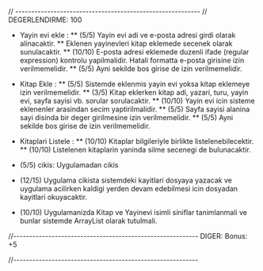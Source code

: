 // ----------------------------------------------------------
// DEGERLENDIRME: 100

* Yayin evi ekle : 
** (5/5) Yayin evi adi ve e-posta adresi girdi olarak alinacaktir. 
** Eklenen yayinevleri kitap eklemede secenek olarak sunulacaktir. 
** (10/10) E-posta adresi eklemede duzenli ifade (regular expression) kontrolu yapilmalidir. Hatali formatta e-posta girisine izin verilmemelidir. 
** (5/5) Ayni sekilde bos girise de izin verilmemelidir.

* Kitap Ekle : 
** (5/5) Sistemde eklenmis yayin evi yoksa kitap eklemeye izin verilmemelidir. 
** (3/5) Kitap eklerken kitap adi, yazari, turu, yayin evi, sayfa sayisi vb. sorular sorulacaktir. 
** (10/10) Yayin evi icin sisteme eklenenler arasindan secim yaptirilmalidir. 
** (5/5) Sayfa sayisi alanina sayi disinda bir deger girilmesine izin verilmemelidir. 
** (5/5) Ayni sekilde bos girise de izin verilmemelidir.

* Kitaplari Listele : 
** (10/10) Kitaplar bilgileriyle birlikte listelenebilecektir. 
** (10/10) Listelenen kitaplarin yaninda silme secenegi de bulunacaktir.

* (5/5) cikis: Uygulamadan cikis

* (12/15) Uygulama cikista sistemdeki kayitlari dosyaya yazacak ve uygulama acilirken kaldigi yerden devam edebilmesi icin dosyadan kayitlari okuyacaktir.

* (10/10) Uygulamanizda Kitap ve Yayinevi isimli siniflar tanimlanmali ve bunlar sistemde ArrayList olarak tutulmali.

//----------------------------------------------------------
DIGER:
Bonus: +5

//----------------------------------------------------------